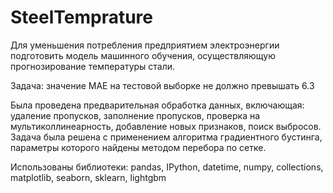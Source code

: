 # SteelTemprature

Для уменьшения потребления предприятием электроэнергии подготовить модель машинного обучения, осуществляющую прогнозирование температуры стали.

Задача: значение MAE на тестовой выборке не должно превышать 6.3

Была проведена предварительная обработка данных, включающая: удаление пропусков, заполнение пропусков, проверка на мультиколлинеарность, добавление новых признаков, поиск выбросов.
Задача была решена с применением алгоритма градиентного бустинга, параметры которого найдены методом перебора по сетке.

Использованы библиотеки:
pandas, IPython, datetime, numpy, collections, matplotlib, seaborn, sklearn, lightgbm
